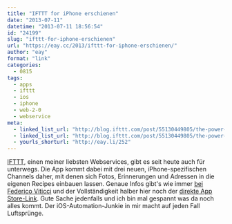 ```yaml
---
title: "IFTTT for iPhone erschienen"
date: "2013-07-11"
datetime: "2013-07-11 18:56:54"
id: "24199"
slug: "ifttt-for-iphone-erschienen"
url: "https://eay.cc/2013/ifttt-for-iphone-erschienen/"
author: "eay"
format: "link"
categories:
  - 0815
tags:
  - apps
  - ifttt
  - ios
  - iphone
  - web-2-0
  - webservice
meta:
  - linked_list_url: "http://blog.ifttt.com/post/55130449805/the-power-of-ifttt-now-in-your-pocket"
  - linked_list_url: "http://blog.ifttt.com/post/55130449805/the-power-of-ifttt-now-in-your-pocket"
  - yourls_shorturl: "http://eay.li/252"
---
```


[IFTTT](http://ifttt.com/), einen meiner liebsten Webservices, gibt es seit heute auch für unterwegs. Die App kommt dabei mit drei neuen, iPhone-spezifischen Channels daher, mit denen sich Fotos, Erinnerungen und Adressen in die eigenen Recipes einbauen lassen. Genaue Infos gibt's wie immer [bei Federico Viticci](http://www.macstories.net/reviews/ifttt-for-iphone-a-different-kind-of-ios-automation/) und der Vollständigkeit halber hier noch der [direkte App Store-Link](http://eay.li/251). Gute Sache jedenfalls und ich bin mal gespannt was da noch alles kommt. Der iOS-Automation-Junkie in mir macht auf jeden Fall Luftsprünge.

